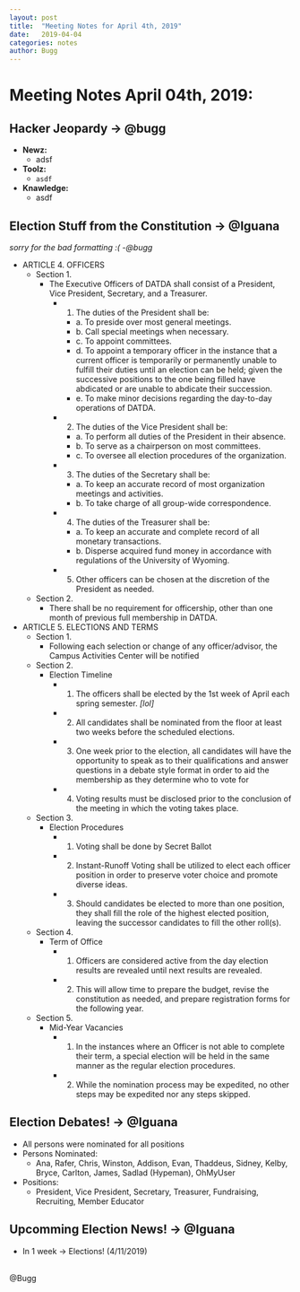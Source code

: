```yaml
---
layout: post
title:  "Meeting Notes for April 4th, 2019"
date:   2019-04-04
categories: notes
author: Bugg
---
```

# Meeting Notes April 04th, 2019:

## Hacker Jeopardy -> @bugg 
- **Newz:** 
  - adsf
- **Toolz:**
  - `asdf`
- **Knawledge:**
  - asdf

## Election Stuff from the Constitution -> @Iguana
*sorry for the bad formatting :( -@bugg*
- ARTICLE 4. OFFICERS
  - Section 1.
    - The Executive Officers of DATDA shall consist of a President, Vice President, Secretary, and a Treasurer.
      - 1. The duties of the President shall be:
        - a. To preside over most general meetings.
        - b. Call special meetings when necessary.
        - c. To appoint committees.
        - d. To appoint a temporary officer in the instance that a current officer is temporarily or permanently unable to fulfill their duties until an election can be held; given the successive positions to the one being filled have abdicated or are unable to abdicate their succession.
        - e. To make minor decisions regarding the day-to-day operations of DATDA.
      - 2. The duties of the Vice President shall be:
        - a. To perform all duties of the President in their absence.
        - b. To serve as a chairperson on most committees. 
        - c. To oversee all election procedures of the organization.
      - 3. The duties of the Secretary shall be:
        - a. To keep an accurate record of most organization meetings and activities.
        - b. To take charge of all group-wide correspondence.
      - 4. The duties of the Treasurer shall be:
        - a. To keep an accurate and complete record of all monetary transactions.
        - b. Disperse acquired fund money in accordance with regulations of the University of Wyoming.
      - 5. Other officers can be chosen at the discretion of the President as needed.
  - Section 2.
    - There shall be no requirement for officership, other than one month of previous full membership in DATDA.
- ARTICLE 5. ELECTIONS AND TERMS
  - Section 1. 
    - Following each selection or change of any officer/advisor, the Campus Activities Center will be notified
  - Section 2.
    - Election Timeline
      - 1. The officers shall be elected by the 1st week of April each spring semester. *[lol]*
      - 2. All candidates shall be nominated from the floor at least two weeks before the scheduled elections.
      - 3. One week prior to the election, all candidates will have the opportunity to speak as to their qualifications and answer questions in a debate style format in order to aid the membership as they determine who to vote for
      - 4. Voting results must be disclosed prior to the conclusion of the meeting in which the voting takes place.
  - Section 3.
    - Election Procedures
      - 1. Voting shall be done by Secret Ballot
      - 2. Instant-Runoff Voting shall be utilized to elect each officer position in order to preserve voter choice and promote diverse ideas.
      - 3. Should candidates be elected to more than one position, they shall fill the role of the highest elected position, leaving the successor candidates to fill the other roll(s).
  - Section 4.
    - Term of Office
      - 1. Officers are considered active from the day election results are revealed until next results are revealed.
      - 2. This will allow time to prepare the budget, revise the constitution as needed, and prepare registration forms for the following year.
  - Section 5.
    - Mid-Year Vacancies
      - 1. In the instances where an Officer is not able to complete their term, a special election will be held in the same manner as the regular election procedures.
      - 2. While the nomination process may be expedited, no other steps may be expedited nor any steps skipped.

## Election Debates! -> @Iguana
- All persons were nominated for all positions
- Persons Nominated:
  - Ana, Rafer, Chris, Winston, Addison, Evan, Thaddeus, Sidney, Kelby, Bryce, Carlton, James, Sadlad (Hypeman), OhMyUser
- Positions: 
  - President, Vice President, Secretary, Treasurer, Fundraising, Recruiting, Member Educator

## Upcomming Election News! -> @Iguana
- In 1 week -> Elections! (4/11/2019)

<br>
@Bugg
